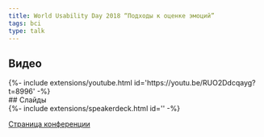 ```yaml
---
title: World Usability Day 2018 “Подходы к оценке эмоций”
tags: bci
type: talk
---
```

## Видео
<div>{%- include extensions/youtube.html id='https://youtu.be/RUO2Ddcqayg?t=8996' -%}</div>
## Слайды
<div>{%- include extensions/speakerdeck.html id='' -%}</div>

[Страница конференции](http://wud.ifmo.ru/#raspSection)
